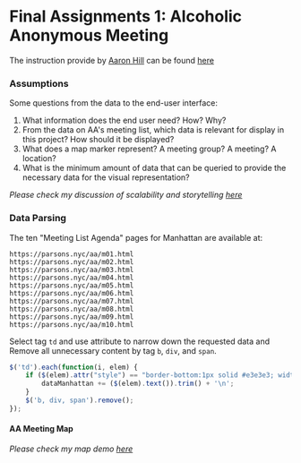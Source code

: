 # Final Assignments 1: Alcoholic Anonymous Meeting

The instruction provide by [Aaron Hill](https://github.com/aaronxhill) can be found [here](https://github.com/visualizedata/data-structures/blob/master/final_assignment_1.md)

### Assumptions

Some questions from the data to the end-user interface:

1. What information does the end user need? How? Why?  
2. From the data on AA's meeting list, which data is relevant for display in this project? How should it be displayed?  
3. What does a map marker represent? A meeting group? A meeting? A location?  
4. What is the minimum amount of data that can be queried to provide the necessary data for the visual representation?

*Please check my discussion of scalability and storytelling [here](https://github.com/yujunmjiang/data-structures-fall-19/blob/master/final/data-structures-final.pdf)*

### Data Parsing

The ten "Meeting List Agenda" pages for Manhattan are available at:  
```
https://parsons.nyc/aa/m01.html  
https://parsons.nyc/aa/m02.html  
https://parsons.nyc/aa/m03.html  
https://parsons.nyc/aa/m04.html  
https://parsons.nyc/aa/m05.html  
https://parsons.nyc/aa/m06.html  
https://parsons.nyc/aa/m07.html  
https://parsons.nyc/aa/m08.html  
https://parsons.nyc/aa/m09.html  
https://parsons.nyc/aa/m10.html   
```

Select tag `td` and use attribute to narrow down the requested data and Remove all unnecessary content by tag `b`, `div`, and `span`.

```javascript
$('td').each(function(i, elem) {
    if ($(elem).attr("style") == "border-bottom:1px solid #e3e3e3; width:260px") {
        dataManhattan += ($(elem).text()).trim() + '\n';
    }
    $('b, div, span').remove();
});
```

#### AA Meeting Map

*Please check my map demo [here](http://34.228.80.227:8080/aaVis)*


